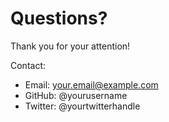 <script>
// Empty script to enable runes mode
</script>

# Questions?

Thank you for your attention!

Contact:

- Email: your.email@example.com
- GitHub: @yourusername
- Twitter: @yourtwitterhandle
